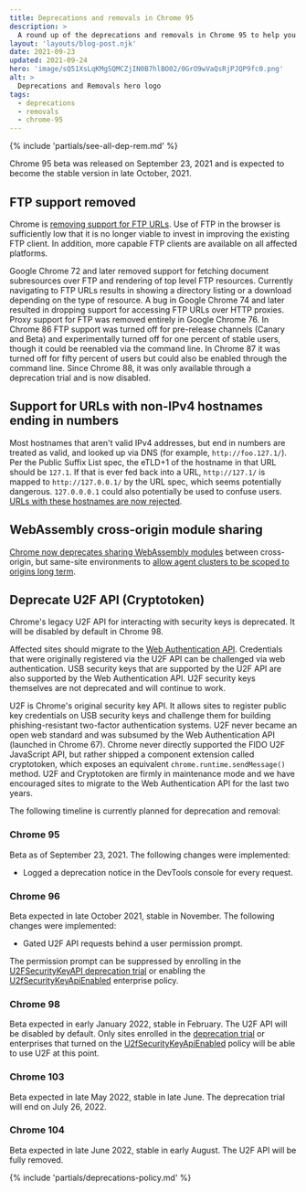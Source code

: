 ```yaml
---
title: Deprecations and removals in Chrome 95
description: >
  A round up of the deprecations and removals in Chrome 95 to help you plan.
layout: 'layouts/blog-post.njk'
date: 2021-09-23
updated: 2021-09-24
hero: 'image/sQ51XsLqKMgSQMCZjIN0B7hlBO02/0GrO9wVaQsRjPJQP9fc0.png'
alt: >
  Deprecations and Removals hero logo
tags:
  - deprecations
  - removals
  - chrome-95
---
```


{% include 'partials/see-all-dep-rem.md' %}

Chrome 95 beta was released on September 23, 2021 and is expected to become the
stable version in late October, 2021.

## FTP support removed

Chrome is [removing support for FTP
URLs](https://www.chromestatus.com/feature/6246151319715840). Use of FTP in the
browser is sufficiently low that it is no longer viable to invest in improving
the existing FTP client. In addition, more capable FTP clients are available on
all affected platforms.

Google Chrome 72 and later removed support for fetching document subresources
over FTP and rendering of top level FTP resources. Currently navigating to FTP
URLs results in showing a directory listing or a download depending on the type
of resource. A bug in Google Chrome 74 and later resulted in dropping support for
accessing FTP URLs over HTTP proxies. Proxy support for FTP was removed entirely
in Google Chrome 76. In Chrome 86 FTP support was turned off for pre-release
channels (Canary and Beta) and experimentally turned off for one percent of
stable users, though it could be reenabled via the command line. In Chrome 87 it
was turned off for fifty percent of users but could also be enabled through the
command line. Since Chrome 88, it was only available through a deprecation trial
and is now disabled.

## Support for URLs with non-IPv4 hostnames ending in numbers

Most hostnames that aren't valid IPv4 addresses, but end in numbers are treated
as valid, and looked up via DNS (for example, `http://foo.127.1/`). Per the Public
Suffix List spec, the eTLD+1 of the hostname in that URL should be `127.1`. If
that is ever fed back into a URL, `http://127.1/` is mapped to
`http://127.0.0.1/` by the URL spec, which seems potentially dangerous.
`127.0.0.0.1` could also potentially be used to confuse users.
[URLs with these hostnames are now rejected](https://www.chromestatus.com/feature/5679790780579840).

## WebAssembly cross-origin module sharing

[Chrome now deprecates sharing WebAssembly modules](https://www.chromestatus.com/feature/5650158039597056)
between cross-origin, but same-site environments to
[allow agent clusters to be scoped to origins long term](/blog/wasm-module-sharing-restricted-to-same-origin/).

## Deprecate U2F API (Cryptotoken)

Chrome's legacy U2F API for interacting with security keys is deprecated. It
will be disabled by default in Chrome 98.

Affected sites should migrate to the [Web Authentication
API](https://developer.mozilla.org/en-US/docs/Web/API/Web_Authentication_API).
Credentials that were originally registered via the U2F API can be challenged
via web authentication. USB security keys that are supported by the U2F API are
also supported by the Web Authentication API. U2F security keys themselves are
not deprecated and will continue to work.

U2F is Chrome's original security key API. It allows sites to register public
key credentials on USB security keys and challenge them for building
phishing-resistant two-factor authentication systems. U2F never became an open
web standard and was subsumed by the Web Authentication API (launched in Chrome
67). Chrome never directly supported the FIDO U2F JavaScript API, but rather
shipped a component extension called cryptotoken, which exposes an equivalent
`chrome.runtime.sendMessage()` method. U2F and Cryptotoken are firmly in
maintenance mode and we have encouraged sites to migrate to the Web
Authentication API for the last two years.

The following timeline is currently planned for deprecation and removal:

### Chrome 95

Beta as of September 23, 2021. The following changes were implemented:

+   Logged a deprecation notice in the DevTools console for every request.

### Chrome 96

Beta expected in late October 2021, stable in November. The following changes
were implemented:

+   Gated U2F API requests behind a user permission prompt.

The permission prompt can be suppressed by enrolling in the [U2FSecurityKeyAPI
deprecation trial](https://developer.chrome.com/origintrials/#/view_trial/-6366963973195038719)
or enabling the [U2fSecurityKeyApiEnabled](https://chromeenterprise.google/policies/#U2fSecurityKeyApiEnabled)
enterprise policy.

### Chrome 98

Beta expected in early January 2022, stable in February. The U2F API will be
disabled by default. Only sites enrolled in the [deprecation
trial](https://developer.chrome.com/origintrials/#/view_trial/-6366963973195038719)
or enterprises that turned on the
[U2fSecurityKeyApiEnabled](https://chromeenterprise.google/policies/#U2fSecurityKeyApiEnabled)
policy will be able to use U2F at this point.

### Chrome 103

Beta expected in late May 2022, stable in late June. The deprecation trial will
end on July 26, 2022.

### Chrome 104

Beta expected in late June 2022, stable in early August. The  U2F API will
be fully removed.

{% include 'partials/deprecations-policy.md' %}
